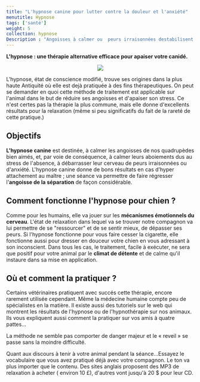 ```yaml
---
title: "L'hypnose canine pour lutter contre la douleur et l'anxiété"
menutitle: Hypnose
tags: ['santé']
weight: 5
collection: hypnose
Description : "Angoisses à calmer ou  peurs irraisonnées destabilisent le chien. Tentez l'hypnose, à pratiquer vous même ou à faire pratiquer."
---
```


**L'hypnose : une thérapie alternative efficace pour apaiser votre canidé.**


<center><img src= "/images/pages/hypnose.jpg"></center>

L'hypnose, état de conscience modifié, trouve ses origines dans la plus haute Antiquité où elle est dejà pratiquée à des fins thérapeutiques. On peut se demander en quoi cette méthode de traitement est applicable sur l'animal dans le but de réduire ses angoisses et d'apaiser son stress. Ce n'est certes pas la thérapie la plus commune, mais elle donne d'excellents résultats pour la relaxation (même si peu significatifs du fait de la rareté de cette pratique.)

## Objectifs
**L'hypnose canine** est destinée, à calmer les angoisses de nos quadrupèdes bien aimés, et, par voie de conséquence, à calmer leurs aboiements dus au stress de l'absence, à débarrasser leur cerveau de peurs irraisonnées ou d'anxiété.
L'hypnose canine donne de bons résultats en cas d’hyper attachement au maître ; une séance va permettre de faire régresser l'**angoisse de la séparation** de façon considérable.


## Comment fonctionne l'hypnose pour chien ?
Comme pour les humains, elle va jouer sur les **mécanismes émotionnels du cerveau**. L'état de relaxation dans lequel va se trouver notre compagnon va lui permettre de se "ressourcer" et de se sentir mieux, de dépasser ses peurs. Si l'hypnose fonctionne pour vous faire cesser la cigarette, elle fonctionne aussi pour dresser en douceur votre chien en vous adressant à son inconscient.
Dans tous les cas, le traitement, facile à exécuter, ne sera que positif pour votre animal par le **climat de détente** et de calme qu'il instaure dans sa mise en application.


## Où et comment la pratiquer ?
Certains vétérinaires pratiquent avec succés cette thérapie, encore rarement utilisée cependant. Même la médecine humaine compte peu de spécialistes en la matière.
Il existe aussi des tutoriels sur le web qui montrent les résultats de l'hypnose ou de l'hypnothérapie sur nos animaux. Ils vous expliquent aussi comment la pratiquer sur vos amis à quatre pattes...



La méthode ne semble pas comporter de danger majeur et le « reveil » se passe sans la moindre difficulté.


Quant aux discours à tenir à votre animal pendant la séance...Essayez le vocabulaire que vous avez pratiqué déjà avec votre compagnon. Le ton va plus importer que le contenu.
Des sites anglais proposent des MP3 de relaxation à acheter ( environ 10 £), d'autres vont jusqu'à 20 $ pour leur CD.



